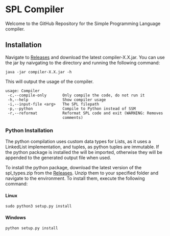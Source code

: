 # SPL Compiler
Welcome to the GitHub Repository for the Simple Programming Language compiler.

## Installation
Navigate to [Releases](https://github.com/ScaleRunner/compiler_construction/releases) and download the latest compiler-X.X.jar.
You can use the jar by naivgating to the directory and running the following command:
```
java -jar compiler-X.X.jar -h
```
This will output the usage of the compiler.

```
usage: Compiler
 -c,--compile-only       Only compile the code, do not run it
 -h,--help               Show compiler usage
 -i,--input-file <arg>   The SPL filepath
 -p,--python             Compile to Python instead of SSM
 -r,--reformat           Reformat SPL code and exit (WARNING: Removes
                         comments)
```

### Python Installation
The python compilation uses custom data types for Lists, as it uses a LinkedList implementation, and tuples, as python tuples are immutable. If the python package is installed the will be imported, otherwise they will be appended to the generated output file when used.

To install the python package, download the latest version of the spl_types.zip from the [Releases](https://github.com/ScaleRunner/compiler_construction/releases). Unzip them to your specified folder and navigate to the environment. To install them, execute the following command:

#### Linux
```
sudo python3 setup.py install
```
#### Windows
```
python setup.py install
```
